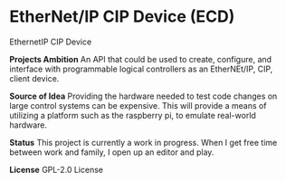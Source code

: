 # EtherNet/IP CIP Device (ECD)
EthernetIP CIP Device

**Projects Ambition**
An API that could be used to create, configure, and interface with programmable logical controllers as an EtherNEt/IP, CIP, client device.

**Source of Idea**
Providing the hardware needed to test code changes on large control systems can be expensive. This will provide a means of utilizing a platform such as the raspberry pi, to emulate real-world hardware.  

**Status**
This project is currently a work in progress. When I get free time between work and family, I open up an editor and play.

**License**
GPL-2.0 License